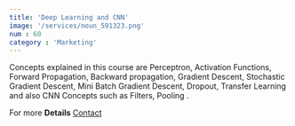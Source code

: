 ```yaml
---
title: 'Deep Learning and CNN'
image: '/services/noun_591323.png'  
num : 60  
category : 'Marketing'
---
```


Concepts explained in this course are Perceptron, Activation Functions, Forward Propagation, Backward propagation, Gradient Descent, Stochastic Gradient Descent, Mini Batch Gradient Descent, Dropout, Transfer Learning and also CNN Concepts such as Filters, Pooling .

For more **Details**   <a href="{{site.baseurl}}/contact" class="button">Contact</a>
